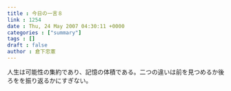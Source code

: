 ```yaml
---
title : 今日の一言８
link : 1254
date : Thu, 24 May 2007 04:30:11 +0000
categories : ["summary"]
tags : []
draft : false
author : 倉下忠憲
---
```


人生は可能性の集約であり、記憶の体積である。二つの違いは前を見つめるか後ろをを振り返るかにすぎない。<br><br>

